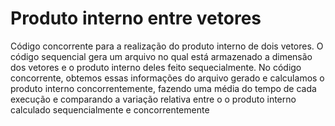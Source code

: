 # Produto interno entre vetores
Código concorrente para a realização do produto interno de dois vetores.
O código sequencial gera um arquivo no qual está armazenado a dimensão dos vetores e o produto interno deles feito sequecialmente.
No código concorrente, obtemos essas informações do arquivo gerado e calculamos o produto interno concorrentemente, fazendo uma média do tempo de cada execução e comparando a variação relativa entre o o produto interno calculado sequencialmente e concorrentemente
